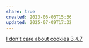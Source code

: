 ```yaml
---
share: true
created: 2023-06-06T15:36
updated: 2025-07-09T17:32
---
```

[I don't care about cookies 3.4.7](https://www.i-dont-care-about-cookies.eu/)
